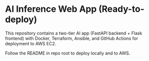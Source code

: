 # AI Inference Web App (Ready-to-deploy)

This repository contains a two-tier AI app (FastAPI backend + Flask frontend)
with Docker, Terraform, Ansible, and GitHub Actions for deployment to AWS EC2.

Follow the README in repo root to deploy locally and to AWS.
